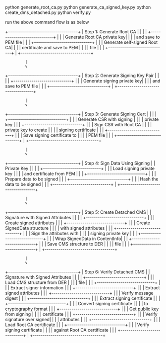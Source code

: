python generate_root_ca.py 
python generate_ca_signed_key.py
python create_dms_detached.py
python verify.py
  
run the above command 
flow is as below




+-----------------------------------+
| Step 1: Generate Root CA          |
|                                   |
|  +-----------------------------+  |
|  | Generate Root CA private key|  |
|  | and save to PEM file        |  |
|  +-----------------------------+  |
|  | Generate self-signed Root CA|  |
|  | certificate and save to PEM |  |
|  | file                        |  |
|  +-----------------------------+  |
+-----------------------------------+

             |
             v

+-----------------------------------+
| Step 2: Generate Signing Key Pair |
|                                   |
|  +-----------------------------+  |
|  | Generate signing private key|  |
|  | and save to PEM file        |  |
|  +-----------------------------+  |
+-----------------------------------+

             |
             v

+-----------------------------------+
| Step 3: Generate Signing Cert     |
|                                   |
|  +-----------------------------+  |
|  | Generate CSR with signing   |  |
|  | private key                 |  |
|  +-----------------------------+  |
|  | Sign CSR with Root CA       |  |
|  | private key to create       |  |
|  | signing certificate         |  |
|  +-----------------------------+  |
|  | Save signing certificate to |  |
|  | PEM file                    |  |
|  +-----------------------------+  |
+-----------------------------------+

             |
             v

+-----------------------------------+
| Step 4: Sign Data Using Signing   |
| Private Key                       |
|                                   |
|  +-----------------------------+  |
|  | Load signing private key    |  |
|  | and certificate from PEM    |  |
|  +-----------------------------+  |
|  | Prepare data to be signed   |  |
|  +-----------------------------+  |
|  | Hash the data to be signed  |  |
|  +-----------------------------+  |
+-----------------------------------+

             |
             v

+-----------------------------------+
| Step 5: Create Detached CMS       |
| Signature with Signed Attributes  |
|                                   |
|  +-----------------------------+  |
|  | Create signed attributes    |  |
|  +-----------------------------+  |
|  | Create SignedData structure |  |
|  | with signed attributes      |  |
|  +-----------------------------+  |
|  | Sign the attributes with    |  |
|  | signing private key         |  |
|  +-----------------------------+  |
|  | Wrap SignedData in ContentInfo| |
|  +-----------------------------+  |
|  | Save CMS structure to DER   |  |
|  | file                        |  |
|  +-----------------------------+  |
+-----------------------------------+

             |
             v

+-----------------------------------+
| Step 6: Verify Detached CMS       |
| Signature with Signed Attributes  |
|                                   |
|  +-----------------------------+  |
|  | Load CMS structure from DER |  |
|  | file                        |  |
|  +-----------------------------+  |
|  | Extract signer information  |  |
|  +-----------------------------+  |
|  | Extract signed attributes   |  |
|  +-----------------------------+  |
|  | Verify message digest       |  |
|  +-----------------------------+  |
|  | Extract signing certificate |  |
|  +-----------------------------+  |
|  | Convert signing certificate |  |
|  | to cryptography format      |  |
|  +-----------------------------+  |
|  | Get public key from signing |  |
|  | certificate                 |  |
|  +-----------------------------+  |
|  | Verify signature over signed|  |
|  | attributes                  |  |
|  +-----------------------------+  |
|  | Load Root CA certificate    |  |
|  +-----------------------------+  |
|  | Verify signing certificate  |  |
|  | against Root CA certificate |  |
|  +-----------------------------+  |
+-----------------------------------+
